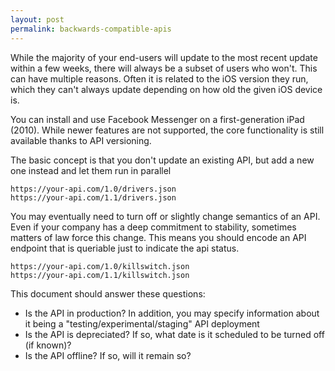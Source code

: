 ```yaml
---
layout: post
permalink: backwards-compatible-apis
---
```


While the majority of your end-users will update to the most recent update within a few weeks, there will always be a subset of users who won't. This can have multiple reasons. Often it is related to the iOS version they run, which they can't always update depending on how old the given iOS device is.

You can install and use Facebook Messenger on a first-generation iPad (2010). While newer features are not supported, the core functionality is still available thanks to API versioning.

The basic concept is that you don't update an existing API, but add a new one instead and let them run in parallel

```
https://your-api.com/1.0/drivers.json
https://your-api.com/1.1/drivers.json
```

You may eventually need to turn off or slightly change semantics of an API. Even if your company has a deep commitment to stability, sometimes matters of law force this change. This means you should encode an API endpoint that is queriable just to indicate the api status. 

```
https://your-api.com/1.0/killswitch.json
https://your-api.com/1.1/killswitch.json
```

This document should answer these questions: 

 - Is the API in production? In addition, you may specify information about it being a "testing/experimental/staging" API deployment
 - Is the API is depreciated? If so, what date is it scheduled to be turned off (if known)?
 - Is the API offline? If so, will it remain so?


 

